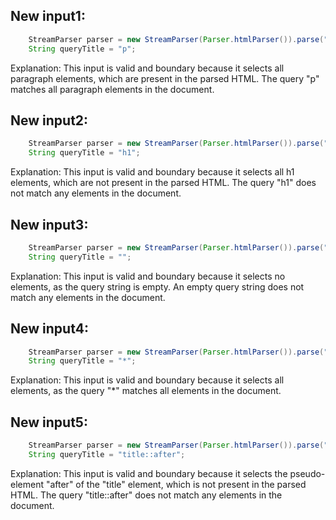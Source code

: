 ## New input1:
```java
    StreamParser parser = new StreamParser(Parser.htmlParser()).parse("<title>One</title><p id=1>P One</p><p id=2>P Two</p>", "");
    String queryTitle = "p";
```
Explanation: This input is valid and boundary because it selects all paragraph elements, which are present in the parsed HTML. The query "p" matches all paragraph elements in the document.

## New input2:
```java
    StreamParser parser = new StreamParser(Parser.htmlParser()).parse("<title>One</title><p id=1>P One</p><p id=2>P Two</p>", "");
    String queryTitle = "h1";
```
Explanation: This input is valid and boundary because it selects all h1 elements, which are not present in the parsed HTML. The query "h1" does not match any elements in the document.

## New input3:
```java
    StreamParser parser = new StreamParser(Parser.htmlParser()).parse("<title>One</title><p id=1>P One</p><p id=2>P Two</p>", "");
    String queryTitle = "";
```
Explanation: This input is valid and boundary because it selects no elements, as the query string is empty. An empty query string does not match any elements in the document.

## New input4:
```java
    StreamParser parser = new StreamParser(Parser.htmlParser()).parse("<title>One</title><p id=1>P One</p><p id=2>P Two</p>", "");
    String queryTitle = "*";
```
Explanation: This input is valid and boundary because it selects all elements, as the query "*" matches all elements in the document.

## New input5:
```java
    StreamParser parser = new StreamParser(Parser.htmlParser()).parse("<title>One</title><p id=1>P One</p><p id=2>P Two</p>", "");
    String queryTitle = "title::after";
```
Explanation: This input is valid and boundary because it selects the pseudo-element "after" of the "title" element, which is not present in the parsed HTML. The query "title::after" does not match any elements in the document.
